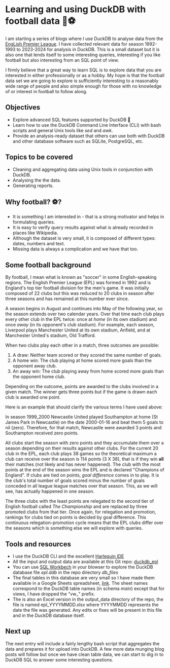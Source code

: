 # Learning and using DuckDB with football data 🦆⚽

I am starting a series of blogs where I use DuckDB to analyse data from the [EngLish Premier League](https://en.wikipedia.org/wiki/Premier_League). I have collected relevant data for season 1992-1993 to 2023-2024 for analysis in DuckDB. This is a small dataset but it is also one that lends itself to some interesting queries, interesting if you like football but also interesting from an SQL point of view. 

I firmly believe that a great way to learn SQL is to explore data that you are interested in either professionally or as a hobby. My hope is that the football data set we are going to explore is sufficiently interesting to a reasonably wide range of people and also simple enough for those with no knowledge of or interest in football to follow along.

## Objectives

- Explore advanced SQL features supported by DuckDB 🦆
- Learn how to use the DuckDB Command Line Interface (CLI) with bash scripts and general Unix tools like _sed_ and _awk_.
- Provide an analysis-ready dataset that others can use both with DuckDB and other database software such as SQLite, PostgreSQL, etc.

## Topics to be covered

- Cleaning and aggregating data using Unix tools in conjunction with DuckDB.
- Analysing the the data.
- Generating reports.
  

## Why football? ⚽?

- It is something I am interested in - that is a strong motivator and helps in formulating queries.
- It is easy to verify query results against what is already recorded in places like Wikipedia.
- Although the dataset is very small, it is composed of different types: dates, numbers and text.
- Missing data is always a complication and we have that too.

## Some football background

By football, I mean what is known as "soccer" in some English-speaking regions. The English Premier League (EPL) was formed in 1992 and is England's top tier football division for the men's game. It was initially composed of 22 clubs but this was reduced to 20 clubs in season after three seasons and has remained at this number ever since. 

A season begins in August and continues into May of the following year, so the season extends over two calendar years. Over that time each club plays every other club in the EPL twice: once at _home_ (in its own stadium) and once _away_ (in its opponent's club stadium). For example, each season, Liverpool plays Manchester United at its own stadium, Anfield, and at Manchester United's stadium, Old Trafford. 

When two clubs play each other in a match, three outcomes are possible:

1. A draw: Neither team scored or they scored the same number of goals.
2. A home win: The club playing at home scored more goals than the opponent away club.
3. An away win: The club playing away from home scored more goals than the opponent home club.

Depending on the outcome, points are awarded to the clubs involved in a given match. The winner gets three points but if the game is drawn each club is awarded one point.

Here is an example that should clarify the various terms I have used above:

In season 1999_2000 Newcastle United played Southampton at home (St James Park in Newcastle) on the date 2000-01-16 and beat them 5 goals to nil (zero). Therefore, for that match, Newcastle were awarded 3 points and Southampton received zero points.

All clubs start the season with zero points and they accumulate them over a season depending on their results against other clubs. For the current 20 club in the EPL, each club plays 38 games so the theoretical maximum a club can receive over the season is 114 points (3 X 38), that is if they win __all__ their matches (not likely and has never happened). The club with the most points at the end of the season wins the EPL and is declared "Champions of England". If clubs are tied on points, _goal difference_ comes in to play. It is the club's total number of goals scored minus the number of goals conceded in all league league matches over that season. This, as we will see, has actually happened in one season.

The three clubs with the least points are relegated to the second tier of English football called _The Championship_ and are replaced by three promoted clubs from that tier. Once again, for relegation and promotion, rankings for clubs tied on points is decided by goal difference. This continuous relegation-promotion cycle means that the EPL clubs differ over the seasons which is something else we will explore with queries.

## Tools and resources

- I use the DuckDB CLI and the excellent [Harlequin IDE](https://harlequin.sh/)
- All the input and output data are available at this Git repo: [duckdb_epl](https://github.com/Rotifer/duckdb_epl)
- You can use [SQL Workbech](https://sql-workbench.com/) in your blowser to explore the DuckDB database file _epl.ddb_ in the repo directory _db_files_
- The final tables in this database are very small so I have made them available in a Google Sheets spreadsheet, [link](https://docs.google.com/spreadsheets/d/15EpbhgQibpv2haCeWsM77uApxgS5zYfq/edit?usp=sharing&ouid=102009104893541016477&rtpof=true&sd=true). The sheet names correspond to the DuckDB table names (in schema _main_) except that for views, I have dropped the "vw_" prefix.
- The is also an Excel version in the output_data directory of the repo, the file is named epl_YYYYMMDD.xlsx where YYYYMMDD represents the date the file was generated. Any edits or fixes will be present in this file and in the DuckDB database itself.

## Next up

The next entry will include a fairly lengthy bash script that aggregates the data and prepares it for upload into DuckDB. A few more data munging blog posts will follow but once we have clean table data, we can start to dig in to DuckDB SQL to answer some interesting questions.


